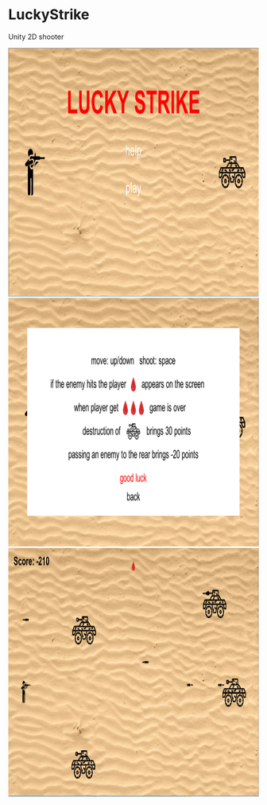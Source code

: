 # LuckyStrike

Unity 2D shooter

<img src="https://github.com/aTasja/LuckyStrike/blob/master/main.png"  height="500" width="900">

<img src="https://github.com/aTasja/LuckyStrike/blob/master/help.png"  height="500" width="900">

<img src="https://github.com/aTasja/LuckyStrike/blob/master/play.png"  height="500" width="900">
